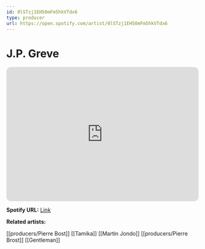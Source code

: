 ```yaml
---
id: 0lSTzj1EH50mFm5hkVTdx6
type: producer
url: https://open.spotify.com/artist/0lSTzj1EH50mFm5hkVTdx6
---
```

# J.P. Greve

<iframe style="border-radius:12px" src="https://open.spotify.com/embed/artist/0lSTzj1EH50mFm5hkVTdx6" width="100%" height="352" frameBorder="0" allowfullscreen="" allow="autoplay; clipboard-write; encrypted-media; fullscreen; picture-in-picture" loading="lazy"></iframe>

**Spotify URL:** [Link](https://open.spotify.com/artist/0lSTzj1EH50mFm5hkVTdx6)

**Related artists:**

[[producers/Pierre Bost]]
[[Tamika]]
[[Martin Jondo]]
[[producers/Pierre Brost]]
[[Gentleman]]
